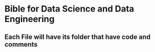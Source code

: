 # Bible for Data Science and Data Engineering 
## Each File will have its folder that have code and comments

